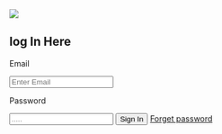 <!doctype html>
<html>
<head>
<meta charset="utf-8">
<title>Transparent Login Form</title>
<link rel="stylesheet" href="style.css">
</head>
<body>
<div class="loginBox">
<img src="user.png" class="user">
<h2>log In Here</h2>
<form>
<p>Email</p>
<input type="text"name=""placeholder="Enter Email">
<p>Password</p>
<input type="password" name="" placeholder=".....">
<input type="submit" name="" value="Sign In">
<a href="#">Forget password</a>
</form>
</div>
</body>
</html>
